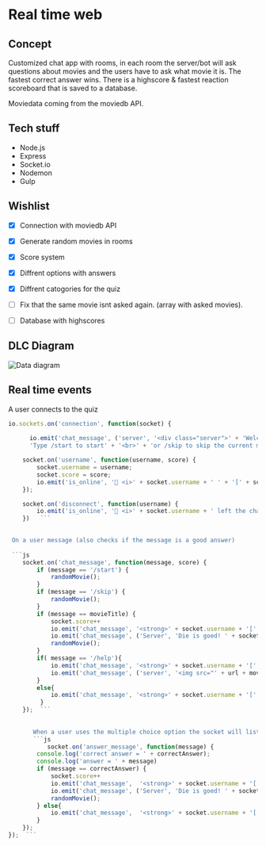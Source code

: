 # Real time web
## Concept
Customized chat app with rooms, in each room the server/bot will ask questions about movies and the users have to ask what movie it is. The fastest correct answer wins. There is a highscore & fastest reaction scoreboard that is saved to a database.

Moviedata coming from the moviedb API.

## Tech stuff
- Node.js
- Express
- Socket.io
- Nodemon
- Gulp

## Wishlist 
- [x] Connection with moviedb API 
- [x] Generate random movies in rooms
- [x] Score system
- [x] Diffrent options with answers
- [x] Diffrent catogories for the quiz
- [ ] Fix that the same movie isnt asked again. (array with asked movies).
- [ ] Database with highscores


## DLC Diagram
![Data diagram](https://user-images.githubusercontent.com/43336468/79773641-fda05200-8331-11ea-95c0-7bad6bd5bbb8.jpg)


## Real time events

A user connects to the quiz

```js
io.sockets.on('connection', function(socket) {
   
      io.emit('chat_message', ('server', '<div class="server">' + 'Welcome to real time chat!' + "<br>" + '<strong>' + 'Type /help to get a hint' + '<br>' +
      'Type /start to start' + '<br>' + 'or /skip to skip the current movie' + '</div>'));

    socket.on('username', function(username, score) {
        socket.username = username;
        socket.score = score;
        io.emit('is_online', '🔵 <i>' + socket.username + ' ' + '[' + socket.score + ']' + ' joined the chat..</i>');
    });

    socket.on('disconnect', function(username) {
        io.emit('is_online', '🔴 <i>' + socket.username + ' left the chat..</i>');
    })   ```

  
 On a user message (also checks if the message is a good answer)
 
 ```js
    socket.on('chat_message', function(message, score) {
        if (message == '/start') {
            randomMovie();
        }
        if (message == '/skip') {
            randomMovie();
        }
        if (message == movieTitle) {
            socket.score++
            io.emit('chat_message', '<strong>' + socket.username + '[' + socket.score + ']' + '</strong>: ' + message);
            io.emit('chat_message', ('Server', 'Die is goed! ' + socket.username + ' +1'));
            randomMovie();
        }
        if( message == '/help'){
            io.emit('chat_message', '<strong>' + socket.username + '[' + socket.score + ']' + '</strong>: ' + message);
            io.emit('chat_message', ('server', '<img src="' + url + movieHint + '">'));
        }
        else{
            io.emit('chat_message', '<strong>' + socket.username + '[' + socket.score + ']' + '</strong>: ' + message);
         }
    });  ```
 
       
       When a user uses the multiple choice option the socket will listen to answer_message like this
       ```js
           socket.on('answer_message', function(message) {
        console.log('correct answer = ' + correctAnswer);
        console.log('answer = ' + message)
        if (message == correctAnswer) {
            socket.score++
            io.emit('chat_message',  '<strong>' + socket.username + '[' + socket.score + ']' + '</strong>: ' + message + ' is goed!'); 
            io.emit('chat_message', ('Server', 'Die is goed! ' + socket.username + ' +1'));
            randomMovie();
        } else{
            io.emit('chat_message',  '<strong>' + socket.username + '[' + socket.score + ']' + '</strong>: ' + message + ' is fout!'); 
        }
    });
});  ```
     



